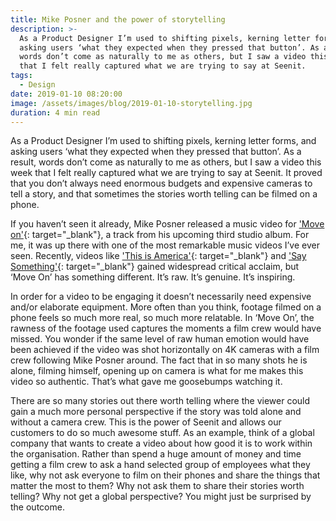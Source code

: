 ```yaml
---
title: Mike Posner and the power of storytelling
description: >-
  As a Product Designer I’m used to shifting pixels, kerning letter forms, and
  asking users ‘what they expected when they pressed that button’. As a result,
  words don’t come as naturally to me as others, but I saw a video this week
  that I felt really captured what we are trying to say at Seenit.
tags:
  - Design
date: 2019-01-10 08:20:00
image: /assets/images/blog/2019-01-10-storytelling.jpg
duration: 4 min read
---
```


As a Product Designer I’m used to shifting pixels, kerning letter forms, and asking users ‘what they expected when they pressed that button’. As a result, words don’t come as naturally to me as others, but I saw a video this week that I felt really captured what we are trying to say at Seenit. It proved that you don’t always need enormous budgets and expensive cameras to tell a story, and that sometimes the stories worth telling can be filmed on a phone.

If you haven’t seen it already, Mike Posner released a music video for ['Move on'](https://www.youtube.com/watch?v=A2CwZ1UTSSA){: target="_blank"}, a track from his upcoming third studio album. For me, it was up there with one of the most remarkable music videos I’ve ever seen. Recently, videos like ['This is America'](https://www.youtube.com/watch?v=VYOjWnS4cMY){: target="_blank"} and ['Say Something'](https://www.youtube.com/watch?v=8MPbR6Cbwi4){: target="_blank"} gained widespread critical acclaim, but ‘Move On’ has something different. It’s raw. It’s genuine. It’s inspiring.

In order for a video to be engaging it doesn’t necessarily need expensive and/or elaborate equipment. More often than you think, footage filmed on a phone feels so much more real, so much more relatable. In ‘Move On’, the rawness of the footage used captures the moments a film crew would have missed. You wonder if the same level of raw human emotion would have been achieved if the video was shot horizontally on 4K cameras with a film crew following Mike Posner around. The fact that in so many shots he is alone, filming himself, opening up on camera is what for me makes this video so authentic. That’s what gave me goosebumps watching it.

There are so many stories out there worth telling where the viewer could gain a much more personal perspective if the story was told alone and without a camera crew. This is the power of Seenit and allows our customers to do so much awesome stuff. As an example, think of a global company that wants to create a video about how good it is to work within the organisation. Rather than spend a huge amount of money and time getting a film crew to ask a hand selected group of employees what they like, why not ask everyone to film on their phones and share the things that matter the most to them? Why not ask them to share their stories worth telling? Why not get a global perspective? You might just be surprised by the outcome.
